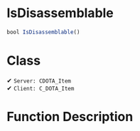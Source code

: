 # IsDisassemblable
```js	
bool IsDisassemblable()
```
# Class
✔ `Server: CDOTA_Item`  
✔ `Client: C_DOTA_Item`  

# Function Description

